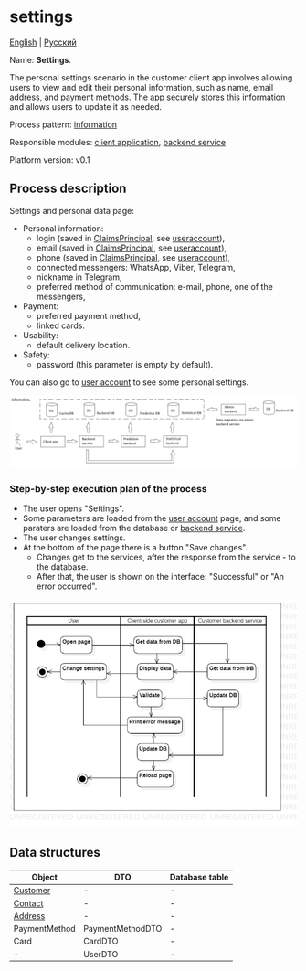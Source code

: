 # settings 

[English](settings.md) | [Русский](settings.ru.md)

Name: **Settings**.

The personal settings scenario in the customer client app involves allowing users to view and edit their personal information, such as name, email address, and payment methods. 
The app securely stores this information and allows users to update it as needed.

Process pattern: [information](../../processpatterns/information.md)

Responsible modules: [client application](../../frontend/customerclient.md), [backend service](../../backend/customerbackend.md)

Platform version: v0.1

## Process description

Settings and personal data page:
- Personal information:
    - login (saved in [ClaimsPrincipal](https://learn.microsoft.com/en-us/dotnet/api/system.security.claims.claimsprincipal), see [useraccount](../systembackend/useraccount.md)),
    - email (saved in [ClaimsPrincipal](https://learn.microsoft.com/en-us/dotnet/api/system.security.claims.claimsprincipal), see [useraccount](../systembackend/useraccount.md)),
    - phone (saved in [ClaimsPrincipal](https://learn.microsoft.com/en-us/dotnet/api/system.security.claims.claimsprincipal), see [useraccount](../systembackend/useraccount.md)),
    - connected messengers: WhatsApp, Viber, Telegram,
    - nickname in Telegram,
    - preferred method of communication: e-mail, phone, one of the messengers,
- Payment:
    - preferred payment method,
    - linked cards.
- Usability:
    - default delivery location.
- Safety:
    - password (this parameter is empty by default).

You can also go to [user account](../systembackend/useraccount.md) to see some personal settings.

![information_overall](../../img/processpatterns/information_overall.png)

### Step-by-step execution plan of the process

- The user opens "Settings".
- Some parameters are loaded from the [user account](../systembackend/useraccount.md) page, and some paraters are loaded from the database or [backend service](../../backend/customerbackend.md).
- The user changes settings.
- At the bottom of the page there is a button "Save changes".
    - Changes get to the services, after the response from the service - to the database.
    - After that, the user is shown on the interface: "Successful" or "An error occurred".

![customer.settings](../../img/activitydiagrams/customer.settings.png)

## Data structures

| Object | DTO | Database table |
| --- | ---- | --- |
| [Customer](https://github.com/alexeysp11/workflow-lib/blob/main/src/Models/Business/Customers/Customer.cs) | - | - |
| [Contact](https://github.com/alexeysp11/workflow-lib/blob/main/src/Models/Business/Customers/Contact.cs) | - | - |
| [Address](https://github.com/alexeysp11/workflow-lib/blob/main/src/Models/Business/Address.cs) | - | - |
| PaymentMethod | PaymentMethodDTO | - |
| Card | CardDTO | - |
| - | UserDTO | - |
